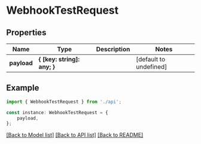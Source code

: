 # WebhookTestRequest


## Properties

Name | Type | Description | Notes
------------ | ------------- | ------------- | -------------
**payload** | **{ [key: string]: any; }** |  | [default to undefined]

## Example

```typescript
import { WebhookTestRequest } from './api';

const instance: WebhookTestRequest = {
    payload,
};
```

[[Back to Model list]](../README.md#documentation-for-models) [[Back to API list]](../README.md#documentation-for-api-endpoints) [[Back to README]](../README.md)
